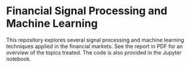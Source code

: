 # Financial Signal Processing and Machine Learning

This repository explores several signal processing and machine learning techniques applied in the financial markets. See the report in PDF for an overview of the topics treated. The code is also provided in the Jupyter notebook.
